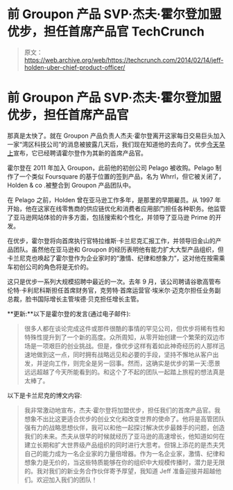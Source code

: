 # 前 Groupon 产品 SVP·杰夫·霍尔登加盟优步，担任首席产品官 TechCrunch

> 原文：<https://web.archive.org/web/https://techcrunch.com/2014/02/14/jeff-holden-uber-chief-product-officer/>

# 前 Groupon 产品 SVP·杰夫·霍尔登加盟优步，担任首席产品官

那真是太快了。就在 Groupon 产品负责人杰夫·霍尔登离开这家每日交易巨头加入一家“湾区科技公司”的消息被披露几天后，我们现在知道他的去向了。优步[今天早上](https://web.archive.org/web/20221205123622/http://blog.uber.com/jeffholden)宣布，它已经聘请霍尔登作为其新的首席产品官。

霍尔登在 2011 年加入 Groupon，此前他的初创公司 Pelago 被收购。Pelago 制作了一个类似 Foursquare 的基于位置的签到产品，名为 Whrrl，但它被关闭了，Holden & co .被整合到 Groupon 产品团队中。

在 Pelago 之前，Holden 曾在亚马逊工作多年，是那里的早期雇员。从 1997 年开始，他在这家在线零售商的供应链优化和消费者应用部门担任各种职务。他监管了亚马逊网站体验的许多方面，包括搜索和个性化，并领导了亚马逊 Prime 的开发。

在优步，霍尔登将向首席执行官特拉维斯·卡兰尼克汇报工作，并领导旧金山的产品团队。虽然他在亚马逊和 Groupon 的经历表明他有能力扩大大型产品组织，但卡兰尼克也唤起了霍尔登作为企业家时的“激情、纪律和想象力”，这对他在按需乘车初创公司的角色将是无价的。

这只是优步一系列大规模招聘中最近的一次。去年 9 月，该公司聘请谷歌高管布伦特·卡利尼科斯担任首席财务官，克劳特·首席运营官·埃米尔·迈克尔担任业务副总裁，脸书国际增长主管埃德·贝克担任增长主管。

**更新:**以下是霍尔登的发言(通过电子邮件):

> 很多人都在谈论完成这件或那件很酷的事情的罕见公司，但优步将稀有性和特殊性提升到了一个新的高度。众所周知，从零开始创建一个繁荣的双边市场是一项艰巨的创业挑战。但是，像优步这样有着如此神奇经历的人那样迅速地做到这一点，同时拥有战略远见和必要的手段，坚持不懈地从客户出发，并逆向工作，则完全是另一回事。然而，这确实是优步的第一天:愿景远远超越了今天所能看到的。和这个了不起的团队一起踏上旅程的想法真是太棒了。

以下是卡兰尼克的博文内容:

> 我非常激动地宣布，杰夫·霍尔登将加盟优步，担任我们的首席产品官。我想象不出比这更适合优步的创业文化和改变世界的使命了。他将是高管团队强有力的战略思想伙伴，我可以和他一起探讨解决优步最棘手的问题，创造我们的未来。杰夫从很早的时候就经历了亚马逊的高速增长，他知道如何在建立长期和扩大世界级产品组织的同时进行大思考。但锦上添花的是杰夫凭自己的能力成为一名企业家的力量倍增器。作为一名企业家，激情、纪律和想象力是无价的，当这些特质能够在你的组织中大规模传播时，潜力是无限的。我对我们的新业务合作伙伴寄予厚望，我知道 Jeff 准备迎接并超越他们。欢迎加入我们的团队！